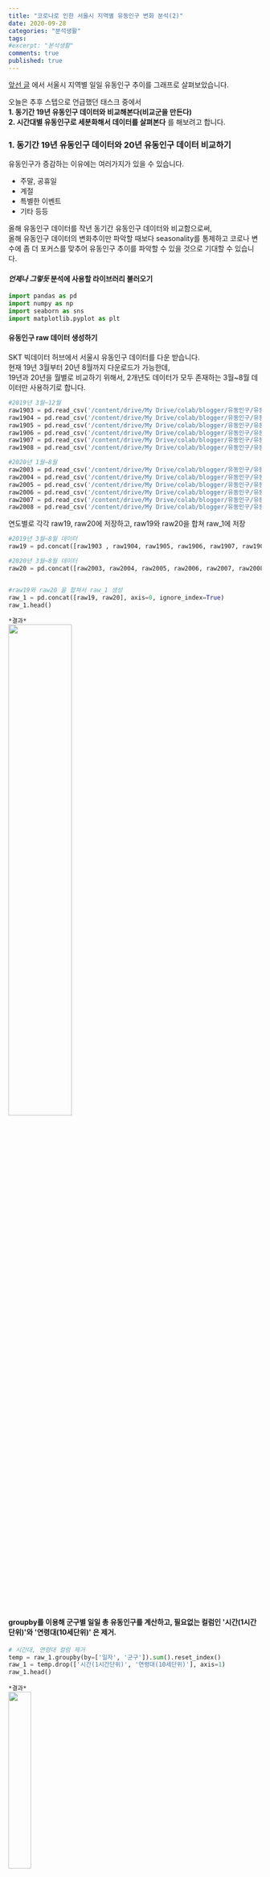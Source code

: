 ```yaml
---
title: "코로나로 인한 서울시 지역별 유동인구 변화 분석(2)"
date: 2020-09-28
categories: "분석생활"
tags: 
#excerpt: "분석생활"
comments: true
published: true
---
```


[앞선 글](https://masunii.github.io/%EB%B6%84%EC%84%9D%EC%83%9D%ED%99%9C/float_people(1)/) 에서 서울시 지역별 일일 유동인구 추이를 그래프로 살펴보았습니다.

오늘은 추후 스텝으로 언급했던 태스크 중에서  
**1. 동기간 19년 유동인구 데이터와 비교해본다(비교군을 만든다)**  
**2. 시간대별 유동인구로 세분화해서 데이터를 살펴본다**
를 해보려고 합니다.  
  
  
### 1. 동기간 19년 유동인구 데이터와 20년 유동인구 데이터 비교하기
유동인구가 증감하는 이유에는 여러가지가 있을 수 있습니다.
* 주말, 공휴일  
* 계절  
* 특별한 이벤트
* 기타 등등

올해 유동인구 데이터를 작년 동기간 유동인구 데이터와 비교함으로써,   
올해 유동인구 데이터의 변화추이만 파악할 때보다 seasonality를 통제하고 코로나 변수에 좀 더 포커스를 맞추어 유동인구 추이를 파악할 수 있을 것으로 기대할 수 있습니다.  

#### _언제나 그렇듯_ 분석에 사용할 라이브러리 불러오기  
```python
import pandas as pd
import numpy as np
import seaborn as sns
import matplotlib.pyplot as plt
```
  
#### 유동인구 raw 데이터 생성하기  
SKT 빅데이터 허브에서 서울시 유동인구 데이터를 다운 받습니다.  
현재 19년 3월부터 20년 8월까지 다운로드가 가능한데,  
19년과 20년을 월별로 비교하기 위해서, 2개년도 데이터가 모두 존재하는 3월~8월 데이터만 사용하기로 합니다.  
```python
#2019년 3월~12월
raw1903 = pd.read_csv('/content/drive/My Drive/colab/blogger/유동인구/유동인구_1903.csv')
raw1904 = pd.read_csv('/content/drive/My Drive/colab/blogger/유동인구/유동인구_1904.csv')
raw1905 = pd.read_csv('/content/drive/My Drive/colab/blogger/유동인구/유동인구_1905.csv')
raw1906 = pd.read_csv('/content/drive/My Drive/colab/blogger/유동인구/유동인구_1906.csv')
raw1907 = pd.read_csv('/content/drive/My Drive/colab/blogger/유동인구/유동인구_1907.csv')
raw1908 = pd.read_csv('/content/drive/My Drive/colab/blogger/유동인구/유동인구_1908.csv')

#2020년 1월~8월
raw2003 = pd.read_csv('/content/drive/My Drive/colab/blogger/유동인구/유동인구_2003.csv')
raw2004 = pd.read_csv('/content/drive/My Drive/colab/blogger/유동인구/유동인구_2004.csv')
raw2005 = pd.read_csv('/content/drive/My Drive/colab/blogger/유동인구/유동인구_2005.csv')
raw2006 = pd.read_csv('/content/drive/My Drive/colab/blogger/유동인구/유동인구_2006.csv')
raw2007 = pd.read_csv('/content/drive/My Drive/colab/blogger/유동인구/유동인구_2007.csv')
raw2008 = pd.read_csv('/content/drive/My Drive/colab/blogger/유동인구/유동인구_2008.csv')
```
  
연도별로 각각 raw19, raw20에 저장하고, raw19와 raw20을 합쳐 raw_1에 저장  
```python
#2019년 3월~8월 데이터
raw19 = pd.concat([raw1903 , raw1904, raw1905, raw1906, raw1907, raw1908])

#2020년 3월~8월 데이터
raw20 = pd.concat([raw2003, raw2004, raw2005, raw2006, raw2007, raw2008], axis=0, ignore_index=True)


#raw19와 raw20 을 합쳐서 raw_1 생성
raw_1 = pd.concat([raw19, raw20], axis=0, ignore_index=True)
raw_1.head()
```  
`*결과*`  
<img src = "https://user-images.githubusercontent.com/50826051/95021075-d2c07500-06a9-11eb-8aa3-e455b075cb95.png" width="50%">  
  
#### groupby를 이용해 군구별 일일 총 유동인구를 계산하고, 필요없는 컬럼인 '시간(1시간단위)'와 '연령대(10세단위)' 은 제거.  
```python
# 시간대, 연령대 컬럼 제거
temp = raw_1.groupby(by=['일자', '군구']).sum().reset_index()
raw_1 = temp.drop(['시간(1시간단위)', '연령대(10세단위)'], axis=1)
raw_1.head()
```  
`*결과*`  
<img src = "https://user-images.githubusercontent.com/50826051/95021107-026f7d00-06aa-11eb-9d59-e7d5d4d673fa.png" width="30%">  
  
  
#### 군구별 2019년, 2020년 유동인구 비교 그래프 그리기
일자별 그래프를 그리기 위해 '일자'컬럼의 데이터 타입을 datetime으로 변경하고, 이 컬럼을 활용해 '연도', '월', '일' 컬럼을 생성합니다.  
```python

# '일자'컬럼의 데이터 타입을 datetime으로 변경
raw_1['일자'] = pd.to_datetime(raw_1['일자'], format='%Y%m%d')

# '연도', '월', '일' 컬럼 생성
raw_1['연도'] = raw_1.일자.dt.year
raw_1['월'] = raw_1.일자.dt.month
raw_1['일'] = raw_1.일자.dt.day

raw_1.head()
```
`*결과*`  
<img src = "https://user-images.githubusercontent.com/50826051/95021148-35b20c00-06aa-11eb-9a98-c74e2cb5bd81.png" width="40%">  
  
#### relplot을 이용해, '군구'별 그래프 그리기  
```python
GunGu = raw_1.군구.unique()

for i in GunGu:
  df = raw_1[raw_1.군구 == i]
  sns.relplot(data=df, x='일', y='유동인구수', col='월', hue='연도', kind='line', legend='full', col_wrap=6, height=3, ci=None).fig.suptitle(i)
```
`*결과*`  
<img src = "https://user-images.githubusercontent.com/50826051/95021254-e3251f80-06aa-11eb-8c74-f98108d731ab.png" width="80%">  
<img src = "https://user-images.githubusercontent.com/50826051/95021289-14055480-06ab-11eb-929d-73e132de28c9.png" width="80%">  
<img src = "https://user-images.githubusercontent.com/50826051/95021300-2e3f3280-06ab-11eb-88f1-246f0fef35d9.png" width="80%">  
_스압이 심한 관계로 일부 그래프만 본문에 삽입..(원래는 25개)_  
  
증감을 반복하는 주기는 19년과 20년이 같은데, (주기적으로 감소하는 때가 주말)  
19년의 요일과 20년의 요일이 같지 않기 때문에 그래프가 밀려보이는 것을 감안해야 합니다.  
2019년과 비교해보니, 일부 행정구를 제외하고 대체로 유동인구가 줄어든 것을 볼 수 있었습니다.  
특히 3월, 4월에 눈에 띄게 줄어든 것을 볼 수 있는데, 5~7월에 어느정도 회복되는 모습이며,   
8월 15일 광복절 집회가 있었던 시기를 기점으로 유동인구가 또다시 줄어드는 것을 볼 수 있습니다.  
  
  
#### 행정구별 월평균 유동인구 추이 그래프 그리기  
이번에는 그래프를 좀 간소화하여 월별 유동인구 추이를 파악해보겠습니다.   
```python
# 월평균 유동인구수 구하기
temp = raw_1.groupby(by=['군구', '연도', '월']).mean().reset_index()
raw_1 = temp.drop('일', axis=1)

# 그래프 그리기
raw_1 = raw_1.set_index('군구')

fig, axes = plt.subplots(nrows=5, ncols=5, figsize=(15,15))

for i, f in enumerate(raw_1.index.unique()):
    r = int(i / 5) #행별로 그래프 배치하기
    c = i % 5 #열별로 그래프 배치하기
    df19 = raw_1[(raw_1.index == f) & (raw_1.연도 == 2019)]
    line19 = sns.lineplot(data=df19, x='월', y='유동인구수', label='2019', ax=axes[r][c])
    df20 = raw_1[(raw_1.index == f) & (raw_1.연도 == 2020)]
    line20 = sns.lineplot(data=df20, x='월', y='유동인구수', label='2020', ax=axes[r][c])
    line20.set_ylim(0,1.5e+07)
    line20.set_title(f)

fig.tight_layout()
```
`*결과*`  
<img src = "https://user-images.githubusercontent.com/50826051/95021387-b291b580-06ab-11eb-908f-49a638674a6c.png" width="80%">  
  
그래프를 보니, 2개 그룹으로 행정구를 분류할 수 있을 것 같습니다.  
group1) 19년도 대비 20년도에 유동인구가 감소한 그룹  
-> 강남구, 서초구, 영등포구, 용산구, 종로구, 중구 등...  
group2) 19년도 대비 20년도에 유동인구가 증가한 그룹  
-> 강동구, 노원구, 양천구, 은평구 등...  
  
서울토박이피셜  
**group1**: 상업, 사무지역  
**group2**: 주거지역  
으로 예상이 되는데, 이것이 맞을지 데이터로 한번 살펴보기로 합니다.  
  
#### 행정구별 용도별 건축물 개수 비교  
서울시 데이터포털에서 [서울시 건축허가 통계 데이터](https://data.seoul.go.kr/dataList/235/S/2/datasetView.do)를 찾아 다운받습니다.   
```python
GunGu_data = pd.read_csv('/content/drive/My Drive/colab/blogger/유동인구/행정구역정보.txt', engine='python', sep='\t')
temp = GunGu_data[GunGu_data.분류별 == '동수']
GunGu_data = temp[['자치구별', '용도별', '계']]

GunGu_data.head()
```
`*결과*`  
<img src = "https://user-images.githubusercontent.com/50826051/95021444-fe445f00-06ab-11eb-9fca-faf4c06319f3.png" width="30%">  
행정구별 주거용, 상업용 건축물 동수(개수)를 비교해보겠습니다.    
  
#### 행정구별 주거용 건축물 수, 상업용 건축물 수 비교  
```python
# '계' 컬럼 타입을 정수로 변경하기
GunGu_data.계 = [int(x) for x in GunGu_data.계]
GunGu_data = GunGu_data[(GunGu_data.용도별 == '주거용') | (GunGu_data.용도별 == '상업용')]

fig, axes = plt.subplots(nrows=5, ncols=5, figsize=(10,10))

for i, f in enumerate(GunGu_data.자치구별.unique()):
    r = int(i / 5) #행별로 그래프 배치하기
    c = i % 5 #열별로 그래프 배치하기
    line = sns.barplot(data=GunGu_data[GunGu_data.자치구별==f], x='용도별', y='계', ax=axes[r][c])
    # line.set_ylim(0,1.5e+07)
    line.set_title(f)

fig.tight_layout()
```
`*결과*`  
<img src = "https://user-images.githubusercontent.com/50826051/95022477-8168b380-06b2-11eb-8feb-355ae788cfa8.png" width="80%">  
그래프 상으로 대부분의 행정구가 주거용건물 : 상업용건물 비율이 뚜렷하게 차이나는 것을 볼 수 있었습니다.  

**상업용 > 주거용** 이면 **'상업지역'**, **주거용 > 상업용** 이면 **'주거지역'** 으로 행정구 분류  
**상업지역**: 강남구, 강서구, 노원구, 동대문구, 마포구, 서초구, 성동구, 용산구, 영등포구, 종로구, 중구  
**주거지역**: 강동구, 강북구, 광진구, 관악구, 구로구, 금천구, 도봉구, 동작구, 서대문구, 성북구, 송파구, 양천구, 은평구, 중랑구  
  
앞에서 분류한 group1과 group2가 주거/상업지역에 중 어디에 해당되는지 파악해보면,  
토박이피셜이 어느정도 신뢰성이 있다는 것을 확인할 수 있었습니다.😉  
  
  
### 2. 시간대별 유동인구 추이 살펴보기  

#### 분석할 데이터 생성
```python
#raw19와 raw20 을 합쳐서 raw 생성
raw = pd.concat([raw19, raw20], axis=0, ignore_index=True)
```

#### 연도별 비교를 위해 '연도'컬럼 생성
```python
raw.일자 = pd.to_datetime(raw.일자, format='%Y%m%d')
raw['연도'] = raw.일자.dt.year  
```

#### 컬럼 전처리
```python
# 군구별로 연령대, 성별 구분 없이 일일 총유동인구수로 나타내기
temp = raw.groupby(by=['연도', '일자', '시간(1시간단위)', '군구']).sum().reset_index()

# 군구별로 일일 시간대별 평균 유동인구수 구하기
temp_1 = temp.groupby(by=['연도', '시간(1시간단위)', '군구']).mean().reset_index()

# 필요없는 컬럼 제거
raw = temp_1.drop('연령대(10세단위)', axis=1)
raw
```
`*결과*`  
<img src = "https://user-images.githubusercontent.com/50826051/95022848-8c244800-06b4-11eb-9f46-d000caa8da85.png" width="40%">  
  
  
행정구별로 시간대별 유동인구 그래프를 그려봅니다.  
```python
GunGu = raw.군구.unique()

fig, axes = plt.subplots(nrows=5, ncols=5, figsize=(15,15))

# 시간대별 19년, 20년 유동인구 비교
for i, f in enumerate(GunGu):
  r = int(i / 5)
  c = i % 5
  df19 = raw[(raw.군구 == f) & (raw.연도 == 2019)]
  line19 = sns.lineplot(data = df19, x='시간(1시간단위)', y='유동인구수', ci=None, ax=axes[r][c], label='2019')
  df20 = raw[(raw.군구 == f) & (raw.연도 == 2020)]
  line20 = sns.lineplot(data = df20, x='시간(1시간단위)', y='유동인구수', ci=None, ax=axes[r][c], label='2020')
  line20.set_title(f)

fig.tight_layout()
```
`*결과*`  
<img src = "https://user-images.githubusercontent.com/50826051/95022884-b544d880-06b4-11eb-8332-43c7e42d33b8.png' width="80%">  
  
흥미롭게도 행정구별로 시간대별 유동인구 흐름의 차이가 보입니다.  
[앞선 포스트](https://masunii.github.io/%EB%B6%84%EC%84%9D%EC%83%9D%ED%99%9C/float_people(2)/)에서 행정구를 분류했던 기준인 상업지역/주거지역 의 차이를 보면  
대부분  
**상업지역**: 가운데가 볼록한 그래프 -> 낮시간에 유동인구 많음 
**주거지역**: 가운데가 오목한 그래프 -> 아침/저녁 시간에 유동인구 많음  
으로 나누어집니다.
그 외에 구로구, 동대문구, 마포구 등 유동인구 패턴이 범상치 않은(?)행정구들도 있습니다.  
 
19년도와 20년도의 유동인구수를 비교해보면  
상업지역을 중심으로 19년도에 비해 20년에 유동인구가 감소한 것을 볼 수 있었습니다.(특히 낮 시간대)    
  
  
EDA 결과 정리⭐    
• 2019년에 비해 2020년에 **유동인구가 줄어든 행정구는 대부분 '상업지역',**  
• 일부 2020년에 오히려 **유동인구가 늘어난 행정구는 대부분 '주거지역'이었음**  
• 유동인구는 **3,4월에 큰 폭으로 감소, 5~7월에 회복세**를 보이고, **8월 15일부터 다시 감소세**   
  
재택근무, 온라인 수업 등으로 상업/사무 지역을 중심으로 유동인구가 감소한 것으로 생각되며,  
따라서 주거지역보다 상업지역의 상권이 유동인구 감소로 인한 매출 타격을 많이 받았을 것으로 예상됩니다.  
  
  
to be continue...
